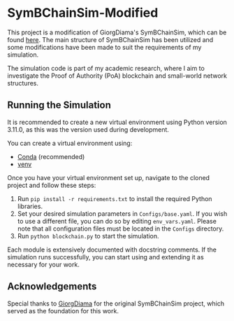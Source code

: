 # SymBChainSim-Modified

This project is a modification of GiorgDiama's SymBChainSim, which can be found [here](https://github.com/GiorgDiama/SymBChainSim). The main structure of SymBChainSim has been utilized and some modifications have been made to suit the requirements of my simulation.

The simulation code is part of my academic research, where I aim to investigate the Proof of Authority (PoA) blockchain and small-world network structures.

## Running the Simulation

It is recommended to create a new virtual environment using Python version 3.11.0, as this was the version used during development.

You can create a virtual environment using:

- [Conda](https://conda.io/projects/conda/en/latest/user-guide/tasks/manage-environments.html) (recommended)
- [venv](https://docs.python.org/3/library/venv.html)

Once you have your virtual environment set up, navigate to the cloned project and follow these steps:

1. Run `pip install -r requirements.txt` to install the required Python libraries.
2. Set your desired simulation parameters in `Configs/base.yaml`. If you wish to use a different file, you can do so by editing `env_vars.yaml`. Please note that all configuration files must be located in the `Configs` directory.
3. Run `python blockchain.py` to start the simulation.

Each module is extensively documented with docstring comments. If the simulation runs successfully, you can start using and extending it as necessary for your work.

## Acknowledgements

Special thanks to [GiorgDiama](https://github.com/GiorgDiama) for the original SymBChainSim project, which served as the foundation for this work.